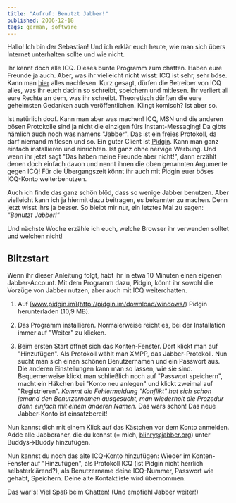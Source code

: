 ```yaml
---
title: "Aufruf: Benutzt Jabber!"
published: 2006-12-18
tags: german, software
---
```


Hallo! Ich bin der Sebastian! Und ich erklär euch heute, wie man sich übers Internet unterhalten sollte und wie nicht.

Ihr kennt doch alle ICQ. Dieses bunte Programm zum chatten. Haben eure Freunde ja auch. Aber, was ihr vielleicht nicht wisst: ICQ ist sehr, sehr böse. Kann man [hier](http://deshalbfrei.org/moinmoin/jabber/problematik) alles nachlesen. Kurz gesagt, dürfen die Betreiber von ICQ alles, was ihr euch dadrin so schreibt, speichern und mitlesen. Ihr verliert all eure Rechte an dem, was ihr schreibt. Theoretisch dürften die eure geheimsten Gedanken auch veröffentlichen. Klingt komisch? Ist aber so.

Ist natürlich doof. Kann man aber was machen! ICQ, MSN und die anderen bösen Protokolle sind ja nicht die einzigen fürs Instant-Messaging! Da gibts nämlich auch noch was namens "Jabber". Das ist ein freies Protokoll, da darf niemand mitlesen und so. Ein guter Client ist [Pidgin](http://deshalbfrei.org/moinmoin/software_gaim). Kann man ganz einfach installieren und einrichten. Ist ganz ohne nervige Werbung. Und wenn ihr jetzt sagt "Das haben meine Freunde aber nicht!", dann erzählt denen doch einfach davon und nennt ihnen die oben genannten Argumente gegen ICQ! Für die Übergangszeit könnt ihr auch mit Pidgin euer böses ICQ-Konto weiterbenutzen.

Auch ich finde das ganz schön blöd, dass so wenige Jabber benutzen. Aber vielleicht kann ich ja hiermit dazu beitragen, es bekannter zu machen. Denn jetzt wisst ihrs ja besser. So bleibt mir nur, ein letztes Mal zu sagen: *"Benutzt Jabber!"*

Und nächste Woche erzähle ich euch, welche Browser ihr verwenden solltet und welchen nicht!

Blitzstart
----------

Wenn ihr dieser Anleitung folgt, habt ihr in etwa 10 Minuten einen eigenen Jabber-Account. Mit dem Programm dazu, Pidgin, könnt ihr sowohl die Vorzüge von Jabber nutzen, aber auch mit ICQ weiterchatten.

1. Auf [www.pidgin.im](http://pidgin.im/download/windows/) Pidgin herunterladen (10,9 MB).

2. Das Programm installieren. Normalerweise reicht es, bei der Installation immer auf "Weiter" zu klicken.

3. Beim ersten Start öffnet sich das Konten-Fenster. Dort klickt man auf "Hinzufügen". Als Protokoll wählt man XMPP, das Jabber-Protokoll. Nun sucht man sich einen schönen Benutzernamen und ein Passwort aus. Die anderen Einstellungen kann man so lassen, wie sie sind. Bequemerweise klickt man schließlich noch auf "Passwort speichern", macht ein Häkchen bei "Konto neu anlegen" und klickt zweimal auf "Registrieren". *Kommt die Fehlermeldung "Konflikt" hat sich schon jemand den Benutzernamen ausgesucht, man wiederholt die Prozedur dann einfach mit einem anderen Namen.* Das wars schon! Das neue Jabber-Konto ist einsatzbereit!

Nun kannst dich mit einem Klick auf das Kästchen vor dem Konto anmelden. Adde alle Jabberaner, die du kennst (= mich, blinry@jabber.org) unter Buddys->Buddy hinzufügen.

Nun kannst du noch das alte ICQ-Konto hinzufügen: Wieder im Konten-Fenster auf "Hinzufügen", als Protokoll ICQ (ist Pidgin nicht herrlich selbsterklärend?), als Benutzername deine ICQ-Nummer, Passwort wie gehabt, Speichern. Deine alte Kontaktliste wird übernommen.

Das war's! Viel Spaß beim Chatten! (Und empfiehl Jabber weiter!)
